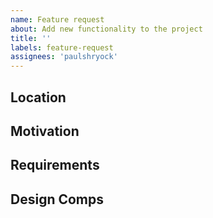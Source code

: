 ```yaml
---
name: Feature request
about: Add new functionality to the project
title: ''
labels: feature-request
assignees: 'paulshryock'
---
```


## Location

## Motivation

## Requirements

## Design Comps